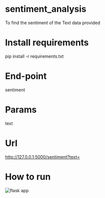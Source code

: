 # sentiment_analysis

To find the sentiment of the Text data provided

# Install requirements

pip install -r requirements.txt

# End-point

sentiment

# Params

text

# Url

http://127.0.0.1:5000/sentiment?text=<text>

# How to run

![flask app](https://github.com/Vasistareddy/sentiment_analysis/blob/master/data/flask_app.gif)